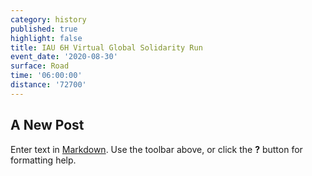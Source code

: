 ```yaml
---
category: history
published: true
highlight: false
title: IAU 6H Virtual Global Solidarity Run
event_date: '2020-08-30'
surface: Road
time: '06:00:00'
distance: '72700'
---
```

## A New Post

Enter text in [Markdown](http://daringfireball.net/projects/markdown/). Use the toolbar above, or click the **?** button for formatting help.

